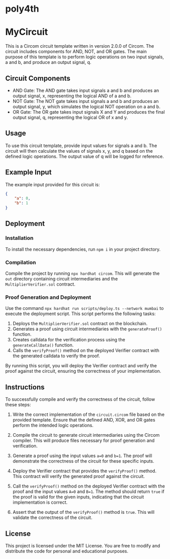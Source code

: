 # poly4th
# MyCircuit

This is a Circom circuit template written in version 2.0.0 of Circom. The circuit includes components for AND, NOT, and OR gates. The main purpose of this template is to perform logic operations on two input signals, a and b, and produce an output signal, q.

## Circuit Components
- AND Gate: The AND gate takes input signals a and b and produces an output signal, x, representing the logical AND of a and b.
- NOT Gate: The NOT gate takes input signals a and b and produces an output signal, y, which simulates the logical NOT operation on a and b.
- OR Gate: The OR gate takes input signals X and Y and produces the final output signal, q, representing the logical OR of x and y.

## Usage

To use this circuit template, provide input values for signals a and b. The circuit will then calculate the values of signals x, y, and q based on the defined logic operations. The output value of q will be logged for reference.

## Example Input

The example input provided for this circuit is:

```json
{
    "a": 0,
    "b": 1
}
```

## Deployment
### Installation
To install the necessary dependencies, run `npm i` in your project directory.

### Compilation
Compile the project by running `npx hardhat circom`. This will generate the `out` directory containing circuit intermediaries and the `MultiplierVerifier.sol` contract.

### Proof Generation and Deployment
Use the command `npx hardhat run scripts/deploy.ts --network mumbai` to execute the deployment script. This script performs the following tasks:

1. Deploys the `MultiplierVerifier.sol` contract on the blockchain.
2. Generates a proof using circuit intermediaries with the `generateProof()` function.
3. Creates calldata for the verification process using the `generateCallData()` function.
4. Calls the `verifyProof()` method on the deployed Verifier contract with the generated calldata to verify the proof.

By running this script, you will deploy the Verifier contract and verify the proof against the circuit, ensuring the correctness of your implementation.

## Instructions

To successfully compile and verify the correctness of the circuit, follow these steps:

1. Write the correct implementation of the `circuit.circom` file based on the provided template. Ensure that the defined AND, XOR, and OR gates perform the intended logic operations.

2. Compile the circuit to generate circuit intermediaries using the Circom compiler. This will produce files necessary for proof generation and verification.

3. Generate a proof using the input values `a=0` and `b=1`. The proof will demonstrate the correctness of the circuit for these specific inputs.

4. Deploy the Verifier contract that provides the `verifyProof()` method. This contract will verify the generated proof against the circuit.

5. Call the `verifyProof()` method on the deployed Verifier contract with the proof and the input values `A=0` and `B=1`. The method should return `true` if the proof is valid for the given inputs, indicating that the circuit implementation is correct.

6. Assert that the output of the `verifyProof()` method is `true`. This will validate the correctness of the circuit.

## License
This project is licensed under the MIT License. You are free to modify and distribute the code for personal and educational purposes.
